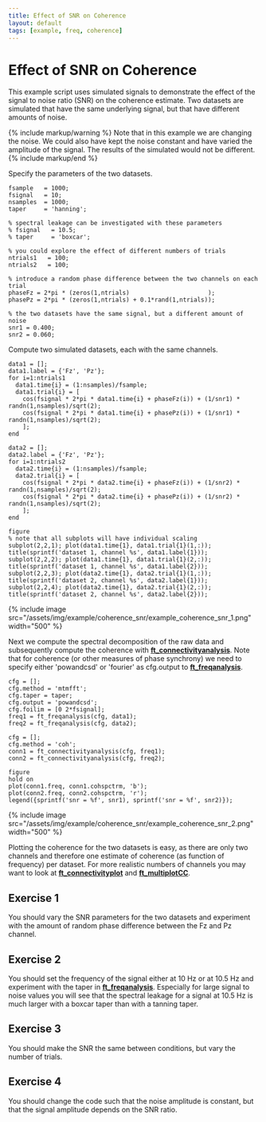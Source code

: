 ```yaml
---
title: Effect of SNR on Coherence
layout: default
tags: [example, freq, coherence]
---
```


# Effect of SNR on Coherence

This example script uses simulated signals to demonstrate the effect of the signal to noise ratio (SNR) on the coherence estimate. Two datasets are simulated that have the same underlying signal, but that have different amounts of noise.

{% include markup/warning %}
Note that in this example we are changing the noise. We could also have kept the noise constant and have varied the amplitude of the signal. The results of the simulated  would not be different.
{% include markup/end %}

Specify the parameters of the two datasets.

	fsample   = 1000;
	fsignal   = 10;
	nsamples  = 1000;
	taper     = 'hanning';

	% spectral leakage can be investigated with these parameters
	% fsignal   = 10.5;
	% taper     = 'boxcar';

	% you could explore the effect of different numbers of trials
	ntrials1   = 100;
	ntrials2   = 100;

	% introduce a random phase difference between the two channels on each trial
	phaseFz = 2*pi * (zeros(1,ntrials)                      );
	phasePz = 2*pi * (zeros(1,ntrials) + 0.1*rand(1,ntrials));

	% the two datasets have the same signal, but a different amount of noise
	snr1 = 0.400;
	snr2 = 0.060;

Compute two simulated datasets, each with the same channels.

	data1 = [];
	data1.label = {'Fz', 'Pz'};
	for i=1:ntrials1
	  data1.time{i} = (1:nsamples)/fsample;
	  data1.trial{i} = [
	    cos(fsignal * 2*pi * data1.time{i} + phaseFz(i)) + (1/snr1) * randn(1,nsamples)/sqrt(2);
	    cos(fsignal * 2*pi * data1.time{i} + phasePz(i)) + (1/snr1) * randn(1,nsamples)/sqrt(2);
	    ];
	end

	data2 = [];
	data2.label = {'Fz', 'Pz'};
	for i=1:ntrials2
	  data2.time{i} = (1:nsamples)/fsample;
	  data2.trial{i} = [
	    cos(fsignal * 2*pi * data2.time{i} + phaseFz(i)) + (1/snr2) * randn(1,nsamples)/sqrt(2);
	    cos(fsignal * 2*pi * data2.time{i} + phasePz(i)) + (1/snr2) * randn(1,nsamples)/sqrt(2);
	    ];
	end

	figure
	% note that all subplots will have individual scaling
	subplot(2,2,1); plot(data1.time{1}, data1.trial{1}(1,:)); title(sprintf('dataset 1, channel %s', data1.label{1}));
	subplot(2,2,2); plot(data1.time{1}, data1.trial{1}(2,:)); title(sprintf('dataset 1, channel %s', data1.label{2}));
	subplot(2,2,3); plot(data2.time{1}, data2.trial{1}(1,:)); title(sprintf('dataset 2, channel %s', data2.label{1}));
	subplot(2,2,4); plot(data2.time{1}, data2.trial{1}(2,:)); title(sprintf('dataset 2, channel %s', data2.label{2}));

{% include image src="/assets/img/example/coherence_snr/example_coherence_snr_1.png" width="500" %}

Next we compute the spectral decomposition of the raw data and subsequently compute the coherence with **[ft_connectivityanalysis](/reference/ft_connectivityanalysis)**. Note that for coherence (or other measures of phase synchrony) we need to specify either 'powandcsd' or 'fourier' as cfg.output to **[ft_freqanalysis](/reference/ft_freqanalysis)**.

	cfg = [];
	cfg.method = 'mtmfft';
	cfg.taper = taper;
	cfg.output = 'powandcsd';
	cfg.foilim = [0 2*fsignal];
	freq1 = ft_freqanalysis(cfg, data1);
	freq2 = ft_freqanalysis(cfg, data2);

	cfg = [];
	cfg.method = 'coh';
	conn1 = ft_connectivityanalysis(cfg, freq1);
	conn2 = ft_connectivityanalysis(cfg, freq2);

	figure
	hold on
	plot(conn1.freq, conn1.cohspctrm, 'b');
	plot(conn2.freq, conn2.cohspctrm, 'r');
	legend({sprintf('snr = %f', snr1), sprintf('snr = %f', snr2)});

{% include image src="/assets/img/example/coherence_snr/example_coherence_snr_2.png" width="500" %}

Plotting the coherence for the two datasets is easy, as there are only two channels and therefore one estimate of coherence (as function of frequency) per dataset. For more realistic numbers of channels you may want to look at **[ft_connectivityplot](/reference/ft_connectivityplot)** and **[ ft_multiplotCC](/reference/ft_multiplotCC)**.

## Exercise 1

You should vary the SNR parameters for the two datasets and experiment with the amount of random phase difference between the Fz and Pz channel.

## Exercise 2

You should set the frequency of the signal either at 10 Hz or at 10.5 Hz and experiment with the taper in **[ft_freqanalysis](/reference/ft_freqanalysis)**. Especially for large signal to noise values you will see that the spectral leakage for a signal at 10.5 Hz is much larger with a boxcar taper than with a tanning taper.

## Exercise 3

You should make the SNR the same between conditions, but vary the number of trials.

## Exercise 4

You should change the code such that the noise amplitude is constant, but that the signal amplitude depends on the SNR ratio.
